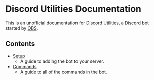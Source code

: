 # Discord Utilities Documentation

This is an unofficial documentation for Discord Utilities, a Discord bot started by [OBS](https://github.com/ObertoIsOBS).

## Contents
- [Setup](https://github.com/eyx092/DU-Documentation/blob/main/setup/README.md)
  - A guide to adding the bot to your server.
- [Commands](https://github.com/eyx092/DU-Documentation/blob/main/commands/README.md)
  - A guide to all of the commands in the bot.

